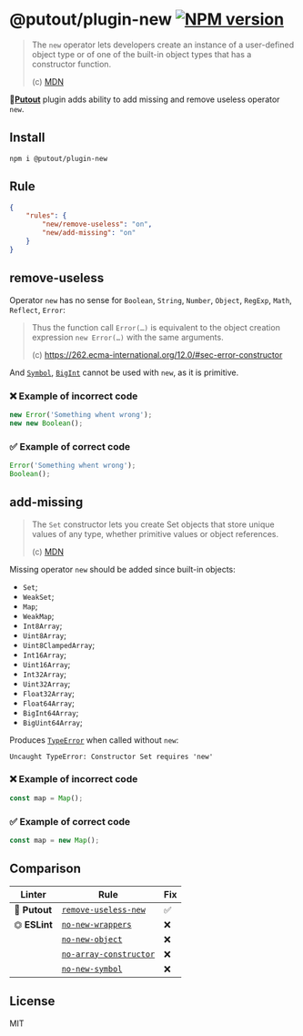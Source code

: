 # @putout/plugin-new [![NPM version][NPMIMGURL]][NPMURL]

[NPMIMGURL]: https://img.shields.io/npm/v/@putout/plugin-new.svg?style=flat&longCache=true
[NPMURL]: https://npmjs.org/package/@putout/plugin-new "npm"

> The `new` operator lets developers create an instance of a user-defined object type or of one of the built-in object types that has a constructor function.
>
> (c) [MDN](https://developer.mozilla.org/en-US/docs/Web/JavaScript/Reference/Operators/new)

🐊[**Putout**](https://github.com/coderaiser/putout) plugin adds ability to add missing and remove useless operator `new`.

## Install

```
npm i @putout/plugin-new
```

## Rule

```json
{
    "rules": {
        "new/remove-useless": "on",
        "new/add-missing": "on"
    }
}
```

## remove-useless

Operator `new` has no sense for `Boolean`, `String`, `Number`, `Object`, `RegExp`, `Math`, `Reflect`, `Error`:

> Thus the function call `Error(…)` is equivalent to the object creation expression `new Error(…)` with the same arguments.
>
> (c) https://262.ecma-international.org/12.0/#sec-error-constructor

And [`Symbol`](https://developer.mozilla.org/en-US/docs/Web/JavaScript/Reference/Global_Objects/Symbol), [`BigInt`](https://developer.mozilla.org/en-US/docs/Web/JavaScript/Reference/Global_Objects/BigInt) cannot be used with `new`, as it is primitive.

### ❌ Example of incorrect code

```js
new Error('Something whent wrong');
new new Boolean();
```

### ✅ Example of correct code

```js
Error('Something whent wrong');
Boolean();
```

## add-missing

> The `Set` constructor lets you create Set objects that store unique values of any type, whether primitive values or object references.
>
> (c) [MDN](https://developer.mozilla.org/en-US/docs/Web/JavaScript/Reference/Global_Objects/Set/Set)

Missing operator `new` should be added since built-in objects:

- `Set`;
- `WeakSet`;
- `Map`;
- `WeakMap`;
- `Int8Array`;
- `Uint8Array`;
- `Uint8ClampedArray`;
- `Int16Array`;
- `Uint16Array`;
- `Int32Array`;
- `Uint32Array`;
- `Float32Array`;
- `Float64Array`;
- `BigInt64Array`;
- `BigUint64Array`;

Produces [`TypeError`](https://developer.mozilla.org/en-US/docs/Web/JavaScript/Reference/Global_Objects/TypeError) when called without `new`:

```
Uncaught TypeError: Constructor Set requires 'new'
```

### ❌ Example of incorrect code

```js
const map = Map();
```

### ✅ Example of correct code

```js
const map = new Map();
```

## Comparison

Linter | Rule | Fix
--------|-------|------------|
🐊 **Putout** | [`remove-useless-new`](https://github.com/coderaiser/putout/tree/master/packages/plugin-remove-useless-new#readme)| ✅
⏣ **ESLint** | [`no-new-wrappers`](https://eslint.org/docs/rules/no-new-wrappers) | ❌
⠀| [`no-new-object`](https://eslint.org/docs/rules/no-new-object) | ❌
⠀| [`no-array-constructor`](https://eslint.org/docs/rules/no-array-constructor) | ❌
⠀| [`no-new-symbol`](https://eslint.org/docs/rules/no-new-symbol) | ❌

## License

MIT
